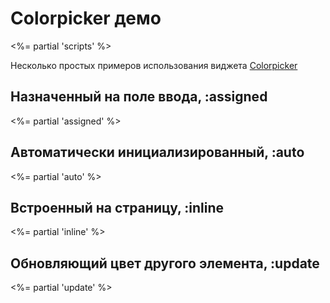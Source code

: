 # Colorpicker демо
<%= partial 'scripts' %>

Несколько простых примеров использования виджета [Colorpicker](/ui/colorpicker)

## Назначенный на поле ввода, :assigned
<%= partial 'assigned' %>

## Автоматически инициализированный, :auto
<%= partial 'auto' %>

## Встроенный на страницу, :inline
<%= partial 'inline' %>

## Обновляющий цвет другого элемента, :update
<%= partial 'update' %>
